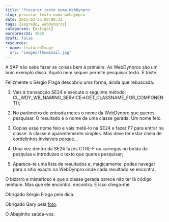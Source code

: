 ```yaml
---
title: 'Procurar texto numa WebDynpro'
slug: procurar-texto-numa-webdynpro
date: 2015-03-23 09:00:31
tags: [segredo, webdynpros]
categories: [artigos]
wordpressId: 3025
draft: false
resources:
- name: featuredImage
  src: "images/thumbnail.jpg"
---
```

A SAP não sabe fazer as coisas bem à primeira. As WebDynpros são um bom exemplo disso. Aquilo nem sequer permite pesquisar texto. É triste.

Felizmente o Sérgio Fraga descobriu uma forma, ainda que rebuscada:

<!--more-->

  1. Vais à transacção SE24 e executa o seguinte método:
CL_WDY_WB_NAMING_SERVICE=>GET_CLASSNAME_FOR_COMPONENT();

  2. No parâmetro de entrada metes o nome da WebDynpro que queres pesquisar. O resultado é o nome de uma classe gerada. Um nome feio.

  3. Copias esse nome feio e vais metê-lo na SE24 e fazer F7 para entrar na classe. A classe é aparentemente simples. Mas deve ter estar cheia de cordelinhos invisíveis porque...

  4. Uma vez dentro da SE24 fazes CTRL-F ou carregas no botão da pesquisa e introduzes o texto que queres pesquisar;

  5. Aparece-te uma lista de resultados e, magicamente, podes navegar para o sítio exacto na WebDynpro onde cada resultado se encontra.

O bizarro e misterioso é que a classe gerada parece não ter lá código nenhum. Mas que ele encontra, encontra. E isso chega-me.

Obrigado Sérgio Fraga pela dica.

Obrigado Gary pela [foto][1].

O Abapinho saúda-vos.

   [1]: https://www.flickr.com/photos/encouragement/14759554777
